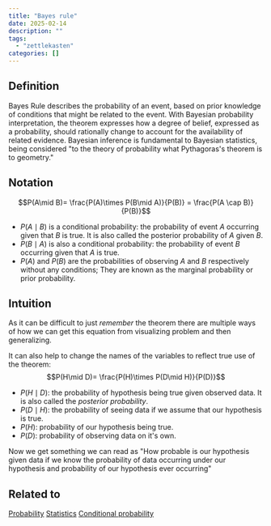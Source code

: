 ```yaml
---
title: "Bayes rule"
date: 2025-02-14
description: ""
tags: 
  - "zettlekasten"
categories: []
---
```


## Definition
Bayes Rule describes the probability of an event, based on prior knowledge of conditions that might be related to the event.
With Bayesian probability interpretation, the theorem expresses how a degree of belief, expressed as a probability, should rationally change to account for the availability of related evidence. Bayesian inference is fundamental to Bayesian statistics, being considered "to the theory of probability what Pythagoras's theorem is to geometry."

## Notation
$$P(A\mid B)= \frac{P(A)\times P(B\mid A)}{P(B)} = \frac{P(A \cap B)}{P(B)}$$
- $P(A\mid B)$ is a conditional probability: the probability of event $A$ occurring given that $B$ is true. It is also called the posterior probability of $A$ given $B$.
- $P(B\mid A)$ is also a conditional probability: the probability of event $B$ occurring given that $A$ is true.
- $P(A)$ and $P(B)$ are the probabilities of observing $A$ and $B$ respectively without any conditions; They are known as the marginal probability or prior probability.

## Intuition
As it can be difficult to just *remember* the theorem there are multiple ways of how we can get this equation from visualizing problem and then generalizing.

It can also help to change the names of the variables to reflect true use of the theorem:
$$P(H\mid D)= \frac{P(H)\times P(D\mid H)}{P(D)}$$
- $P(H\mid D)$: the probability of hypothesis being true given observed data. It is also called the *posterior probability*.
- $P(D\mid H)$: the probability of seeing data if we assume that our hypothesis is true.
- $P(H)$: probability of our hypothesis being true.
- $P(D)$: probability of observing data on it's own.

Now we get something we can read as "How probable is our hypothesis given data if we know the probability of data occurring under our hypothesis and probability of our hypothesis ever occurring"

## Related to
[Probability](Probability.md)
[Statistics](Statistics.md)
[Conditional probability](Conditional%20probability.md)